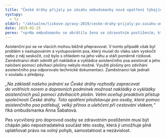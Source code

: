 ```yaml
---
title: "České dráhy přijaly po zásahu ombudsmanky nová opatření týkající se přepravy asistenčních psů"
vystupy:
  - tz
oldUrl: "/aktualne/tiskove-zpravy-2019/ceske-drahy-prijaly-po-zasahu-ombudsmanky-nova-opatreni-tykajici-se-prepravy-asistencn"
date: 2019-02-15
perex: "<p>Na ombudsmanku se obrátila žena se zdravotním postižením, která je po úraze na invalidním vozíku. Ve svém životě využívá služeb asistenčního psa. Jeho pomoc však nemohla využít při přepravě vlakem. Cestovala totiž spoji, které nejsou bezbariérové a do kterých proto musela nastupovat pomocí zdvihací plošiny. Tu však nesměli využívat asistenční psi. Hrozilo, že se její starší pes při seskakování z vlaku zraní. Po jednání ombudsmanky se zástupci Českých drah se podařilo najít řešení, které umožní přepravu asistenčních psů pomocí zdvihacích plošin. </p>"
---
```


<!-- imported from the old website -->

<p><span style="font-size: 12.8px;">Asistenční psi se ve vlacích mohou běžně přepravovat. V tomto případě však byl problém s nastupováním a vystupováním psa, který musel do vlaku sám vyskočit nebo z něj seskočit, což bylo s ohledem na jeho váhu a stáří poměrně rizikové. Zaměstnanci drah odmítli při nakládce a vykládce asistenčního psa asistovat a jeho naložení pomocí zdvihací plošiny nebylo možné. Využití plošiny pro zdvihání asistenčního psa odporovalo technické dokumentaci. Zaměstnanci tak jednali v souladu s předpisy.</span></p> <p><i>„Na základě našeho jednání se České dráhy rozhodly zapracovat do vnitřních norem a dopravních podmínek možnost nakládky a vykládky asistenčních psů pomocí zdvihacích plošin. Velmi oceňuji proaktivní přístup společnosti České dráhy. Toto opatření představuje pro osoby, které pomoc asistenčního psa potřebují, velký přínos a ulehčení při cestování vlakem,“</i> říká ombudsmanka Anna Šabatová. </p> Pes vycvičený pro doprovod osoby se zdravotním postižením musí být chápán jako nepostradatelná součást této osoby, která jí umožňuje plně uplatňovat právo na volný pohyb, samostatnost a nezávislost.
